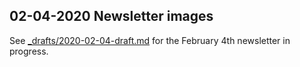 ## 02-04-2020 Newsletter images

See [_drafts/2020-02-04-draft.md](../../_drafts/2020-02-04-draft.md) for the February 4th newsletter in progress.
